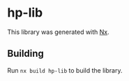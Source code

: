 # hp-lib

This library was generated with [Nx](https://nx.dev).

## Building

Run `nx build hp-lib` to build the library.
